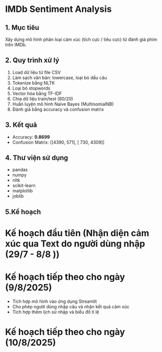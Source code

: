 # IMDb Sentiment Analysis

## 1. Mục tiêu
Xây dựng mô hình phân loại cảm xúc (tích cực / tiêu cực) từ đánh giá phim trên IMDb.

## 2. Quy trình xử lý
1. Load dữ liệu từ file CSV
2. Làm sạch văn bản: lowercase, loại bỏ dấu câu
3. Tokenize bằng NLTK
4. Loại bỏ stopwords
5. Vector hóa bằng TF-IDF
6. Chia dữ liệu train/test (80/20)
7. Huấn luyện mô hình Naive Bayes (MultinomialNB)
8. Đánh giá bằng accuracy và confusion matrix

## 3. Kết quả
- Accuracy: **0.8699**
- Confusion Matrix: [[4390, 571],
                    [ 730, 4309]]

## 4. Thư viện sử dụng
- pandas
- numpy
- nltk
- scikit-learn
- matplotlib
- joblib

## 5.Kế hoạch   
 # Kế hoạch đầu tiên (Nhận diện cảm xúc qua Text do người dùng nhập (29/7 - 8/8 ))
 # Kế hoạch tiếp theo cho ngày (9/8/2025)
- Tích hợp mô hình vào ứng dụng Streamlit
- Cho phép người dùng nhập câu và nhận kết quả cảm xúc    
- Tích hợp thêm lịch sử nhập và biểu đồ tỉ lệ             
 # Kế hoạch tiếp theo cho ngày (10/8/2025)
 
